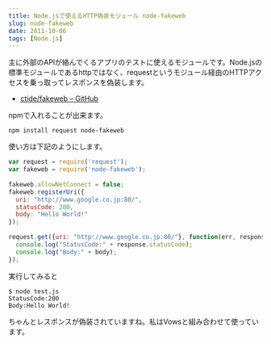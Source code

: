 ```yaml
---
title: Node.jsで使えるHTTP偽装モジュール node-fakeweb
slug: node-fakeweb
date: 2011-10-06
tags: [Node.js]
---
```

主に外部のAPIが絡んでくるアプリのテストに使えるモジュールです。Node.jsの標準モジュールであるhttpではなく、requestというモジュール経由のHTTPアクセスを乗っ取ってレスポンスを偽装します。

* [ctide/fakeweb – GitHub](https://github.com/ctide/fakeweb)

npmで入れることが出来ます。

```
npm install request node-fakeweb
```

使い方は下記のようにします。

```javascript
var request = require('request');
var fakeweb = require('node-fakeweb');
 
fakeweb.allowNetConnect = false;
fakeweb.registerUri({
  uri: "http://www.google.co.jp:80/",
  statusCode: 200,
  body: "Hello World!"
});
 
request.get({uri: "http://www.google.co.jp:80/"}, function(err, response, body) {
  console.log("StatusCode:" + response.statusCode);
  console.log("Body:" + body);
});
```

実行してみると

```
$ node test.js
StatusCode:200
Body:Hello World!
```

ちゃんとレスポンスが偽装されていますね。私はVowsと組み合わせて使っています。
